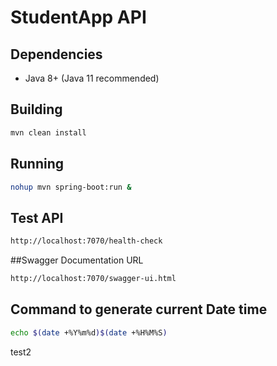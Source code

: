 # StudentApp API

## Dependencies

* Java 8+ (Java 11 recommended)


## Building

```sh
mvn clean install
```

## Running

```sh
nohup mvn spring-boot:run &
```

## Test API

```sh
http://localhost:7070/health-check

```
##Swagger Documentation URL
```bash
http://localhost:7070/swagger-ui.html
```

## Command to generate current Date time
```bash
echo $(date +%Y%m%d)$(date +%H%M%S)
```
test2



